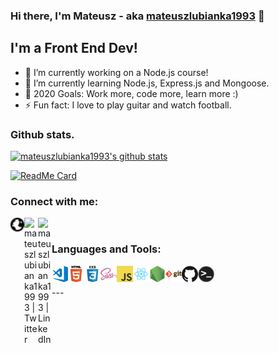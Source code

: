 ### Hi there, I'm Mateusz - aka [mateuszlubianka1993][website] 👋

<!-- [![Website](https://img.shields.io/website?label=mateuszlubianka1993.com&style=for-the-badge&url=https%3A%2F%2Fmateuszlubianka1993.com)](https://m-lubianka.netlify.app/) -->

## I'm a Front End Dev!

- 🔭 I’m currently working on a Node.js course!
- 🌱 I’m currently learning Node.js, Express.js and Mongoose.
- 🥅 2020 Goals: Work more, code more, learn more :)
- ⚡ Fun fact: I love to play guitar and watch football.

### Github stats.

[![mateuszlubianka1993's github stats](https://github-readme-stats.vercel.app/api?username=mateuszlubianka1993&theme=great-gatsby&show_icons=true)](https://github.com/anuraghazra/github-readme-stats)

[![ReadMe Card](https://github-readme-stats.vercel.app/api/pin/?username=mateuszlubianka1993&repo=weather-vue)](https://github.com/anuraghazra/github-readme-stats)

### Connect with me:

[<img align="left" alt="mateuszlubianka1993.com" width="22px" src="https://raw.githubusercontent.com/iconic/open-iconic/master/svg/globe.svg" />][website]
[<img align="left" alt="mateuszlubianka1993 | Twitter" width="22px" src="https://cdn.jsdelivr.net/npm/simple-icons@v3/icons/twitter.svg" />][twitter]
[<img align="left" alt="mateuszlubianka1993 | LinkedIn" width="22px" src="https://cdn.jsdelivr.net/npm/simple-icons@v3/icons/linkedin.svg" />][linkedin]

<br />

### Languages and Tools:

<img align="left" alt="Visual Studio Code" width="26px" src="https://raw.githubusercontent.com/github/explore/80688e429a7d4ef2fca1e82350fe8e3517d3494d/topics/visual-studio-code/visual-studio-code.png" />
<img align="left" alt="HTML5" width="26px" src="https://raw.githubusercontent.com/github/explore/80688e429a7d4ef2fca1e82350fe8e3517d3494d/topics/html/html.png" />
<img align="left" alt="CSS3" width="26px" src="https://raw.githubusercontent.com/github/explore/80688e429a7d4ef2fca1e82350fe8e3517d3494d/topics/css/css.png" />
<img align="left" alt="Sass" width="26px" src="https://raw.githubusercontent.com/github/explore/80688e429a7d4ef2fca1e82350fe8e3517d3494d/topics/sass/sass.png" />
<img align="left" alt="JavaScript" width="26px" src="https://raw.githubusercontent.com/github/explore/80688e429a7d4ef2fca1e82350fe8e3517d3494d/topics/javascript/javascript.png" />
<img align="left" alt="React" width="26px" src="https://raw.githubusercontent.com/github/explore/80688e429a7d4ef2fca1e82350fe8e3517d3494d/topics/react/react.png" />
<img align="left" alt="Node.js" width="26px" src="https://raw.githubusercontent.com/github/explore/80688e429a7d4ef2fca1e82350fe8e3517d3494d/topics/nodejs/nodejs.png" />
<img align="left" alt="Git" width="26px" src="https://raw.githubusercontent.com/github/explore/80688e429a7d4ef2fca1e82350fe8e3517d3494d/topics/git/git.png" />
<img align="left" alt="GitHub" width="26px" src="https://raw.githubusercontent.com/github/explore/78df643247d429f6cc873026c0622819ad797942/topics/github/github.png" />
<img align="left" alt="Terminal" width="26px" src="https://raw.githubusercontent.com/github/explore/80688e429a7d4ef2fca1e82350fe8e3517d3494d/topics/terminal/terminal.png" />

<br />
<br />
---


[website]: https://m-lubianka.netlify.app/
[twitter]: https://twitter.com/Xiedzu
[linkedin]: https://www.linkedin.com/in/mateuszlubianka/


<!--
**mateuszlubianka1993/mateuszlubianka1993** is a ✨ _special_ ✨ repository because its `README.md` (this file) appears on your GitHub profile.

Here are some ideas to get you started:

- 🔭 I’m currently working on ...
- 🌱 I’m currently learning ...
- 👯 I’m looking to collaborate on ...
- 🤔 I’m looking for help with ...
- 💬 Ask me about ...
- 📫 How to reach me: ...
- 😄 Pronouns: ...
- ⚡ Fun fact: ...
-->
